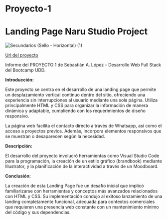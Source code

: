 # Proyecto-1
# Landing Page Naru Studio Project


![Secundarios (Sello - Horizontal) (1)](https://github.com/sebaao/DWFS-Proyecto-1/assets/140351890/6d291ea3-cd64-4fdf-a49a-3bbc21868813)



[Url del proyecto](https://sebaao.github.io/DWFS-Proyecto-1/)


Informe del PROYECTO 1 de Sebastián A. López - Desarrollo Web Full Stack del Bootcamp UDD. 


**Introducción:**

Este proyecto se centra en el desarrollo de una landing page que permite un desplazamiento vertical continuo dentro del sitio, ofreciendo una experiencia sin interrupciones al usuario mediante una sola página. Utiliza principalmente HTML y CSS para organizar la información de manera dinámica y adaptable, cumpliendo con los requerimientos de diseño responsivo.

La página web facilita el contacto directo a través de Whatsapp, así como el acceso a proyectos previos. Además, incorpora elementos responsivos que se muestran o desaparecen según la necesidad.

**Descripción:**

El desarrollo del proyecto involucró herramientas como Visual Studio Code para la programación, la creación de un estilo gráfico (brandbook) mediante Illustrator, y la planificación de la interactividad a través de un Moodboard.

**Conclusión:**

La creación de esta Landing Page fue un desafío inicial que implicó familiarizarse con herramientas y conceptos más avanzados relacionados con HTML y CSS. Su implementación condujo al exitoso lanzamiento de una landing completamente funcional, adecuada para contextos comerciales que requieren una presencia web constante con un mantenimiento mínimo del código y sus dependencias.
